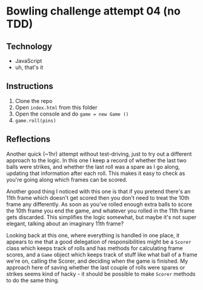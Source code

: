 # Bowling challenge attempt 04 (no TDD)

## Technology

- JavaScript
- uh, that's it

## Instructions

1. Clone the repo
2. Open `index.html` from this folder
3. Open the console and do `game = new Game ()`
4. `game.roll(pins)`

## Reflections

Another quick (~1hr) attempt without test-driving, just to try out a different approach to the logic. In this one I keep a record of whether the last two balls were strikes, and whether the last roll was a spare as I go along, updating that information after each roll. This makes it easy to check as you're going along which frames can be scored.

Another good thing I noticed with this one is that if you pretend there's an 11th frame which doesn't get scored then you don't need to treat the 10th frame any differently. As soon as you've rolled enough extra balls to score the 10th frame you end the game, and whatever you rolled in the 11th frame gets discarded. This simplifies the logic somewhat, but maybe it's not super elegant, talking about an imaginary 11th frame?

Looking back at this one, where everything is handled in one place, it appears to me that a good delegation of responsibilities might be a `Scorer` class which keeps track of rolls and has methods for calculating frame scores, and a `Game` object which keeps track of stuff like what ball of a frame we're on, calling the Scorer, and deciding when the game is finished. My approach here of saving whether the last couple of rolls were spares or strikes seems kind of hacky - it should be possible to make `Scorer` methods to do the same thing.

